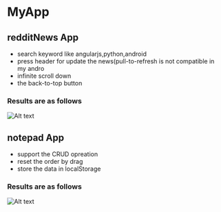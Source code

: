 # MyApp
## redditNews App
- search keyword like angularjs,python,android
- press header for update the news(pull-to-refresh is not compatible in my andro
- infinite scroll down
- the back-to-top button
### Results are as follows
![Alt text](http://ww3.sinaimg.cn/large/6aee7dbbjw1eqft66xcg3j21kw12mdub.jpg)

## notepad App
- support the CRUD opreation
- reset the order by drag
- store the data in localStorage
### Results are as follows
![Alt text](http://ww3.sinaimg.cn/large/6aee7dbbjw1eqft66xcg3j21kw12mdub.jpg)

